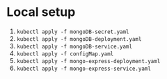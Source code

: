 # Local setup

1. `kubectl apply -f mongoDB-secret.yaml`
2. `kubectl apply -f mongoDB-deployment.yaml `
3. `kubectl apply -f mongoDB-service.yaml `
4. `kubectl apply -f configMap.yaml `
5. `kubectl apply -f mongo-express-deployment.yaml`
6. `kubectl apply -f mongo-express-service.yaml`